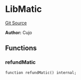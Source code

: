 # LibMatic
[Git Source](https://github.com/KlimaDAO/klimadao-solidity/blob/704b462e69030cb9a43680057bee91d745d579ba/src/infinity/libraries/Token/LibMatic.sol)

**Author:**
Cujo


## Functions
### refundMatic


```solidity
function refundMatic() internal;
```

